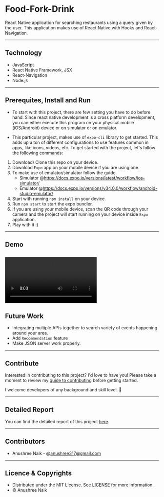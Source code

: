 # Food-Fork-Drink

React Native application for searching restaurants using a query given by the user. 
This application makes use of React Native with Hooks and React-Navigation.  

---
## Technology 

- JavaScript
- React Native Framework, JSX
- React-Navigation 
- Node.js

---
## Prerequites, Install and Run

- To start with this project, there are few setting you have to do before hand. Since react native development is a cross platform development, you can either execute this program on your physical mobile (iOS/Android) device or on simulator or on emulator. 

- This particular project, makes use of `expo-cli` library to get started. This adds up a ton of different configurations to use features common in apps, like icons, videos, etc. To get started with the project, let's follow the following commands: 

1. Download/ Clone this repo on your device. 
2. Download `Expo` app on your mobile device if you are using one.
3. To make use of emulator/simulator follow the guide
    - Simulator @<https://docs.expo.io/versions/latest/workflow/ios-simulator/>
    - Emulator @<https://docs.expo.io/versions/v34.0.0/workflow/android-studio-emulator/>
4. Start with running `npm install` on your device.
5. Run `npm start` to start the expo bundler.
6. If you are using your mobile device, scan the QR code through your camera and the project will start running on your device inside `Expo` application.
7. Play with it :)  
 
---

## Demo

![](https://github.com/Anushree-naik/Food-Fork-Drink/blob/master/demo.MOV)
---
## Future Work

- Integrating multiple APIs together to search variety of events happening around your area.
- Add `Recommendation` feature
- Make JSON server work properly.

---

## Contribute

Interested in contributing to this project? I'd love to have you! Please take a moment to review my [guide to contributing](CONTRIBUTING.md) before getting started.

I welcome developers of any background and skill level. 🌱

---
## Detailed Report

You can find the detailed report of this project [here](Report.md).

---
## Contributors

- Anushree Naik - @<anushree317@gmail.com>

---
## Licence & Copyrights 

- Distributed under the MIT License. See [LICENSE](LICENSE.md) for more information.
- &copy; Anushree Naik



